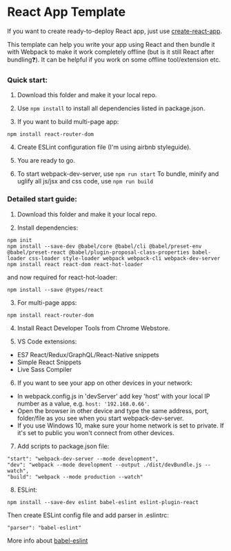 # React App Template

If you want to create ready-to-deploy React app, just use [create-react-app](https://github.com/facebook/create-react-app).

This template can help you write your app using React and then bundle it with Webpack to make it work completely offline (but is it still React after bundling:question:). It can be helpful if you work on some offline tool/extension etc.

### Quick start:

1. Download this folder and make it your local repo.

2. Use ```npm install``` to install all dependencies listed in package.json.

3. If you want to build multi-page app:
```
npm install react-router-dom
```

4. Create ESLint configuration file (I'm using airbnb styleguide).

5. You are ready to go.

6. To start webpack-dev-server, use ```npm run start```
To bundle, minify and uglify all js/jsx and css code, use ```npm run build```

### Detailed start guide:

1. Download this folder and make it your local repo.

2. Install dependencies:
```
npm init
npm install --save-dev @babel/core @babel/cli @babel/preset-env @babel/preset-react @babel/plugin-proposal-class-properties babel-loader css-loader style-loader webpack webpack-cli webpack-dev-server
npm install react react-dom react-hot-loader
```
and now required for react-hot-loader:
```
npm install --save @types/react
```

3. For multi-page apps:
```
npm install react-router-dom
```

4. Install React Developer Tools from Chrome Webstore.

5. VS Code extensions:
- ES7 React/Redux/GraphQL/React-Native snippets
- Simple React Snippets
- Live Sass Compiler

6. If you want to see your app on other devices in your network:
* In webpack.config.js in 'devServer' add key 'host' with your local IP number as a value, e.g. ```host: '192.168.0.66'```.
* Open the browser in other device and type the same address, port, folder/file as you see when you start webpack-dev-server.
* If you use Windows 10, make sure your home network is set to private. If it's set to public you won't connect from other devices.

7. Add scripts to package.json file:
```
"start": "webpack-dev-server --mode development",
"dev": "webpack --mode development --output ./dist/devBundle.js --watch",
"build": "webpack --mode production --watch"
```

8. ESLint:
```
npm install --save-dev eslint babel-eslint eslint-plugin-react
```
Then create ESLint config file and add parser in .eslintrc:
```
"parser": "babel-eslint"
```
More info about [babel-eslint](https://github.com/babel/babel-eslint)
